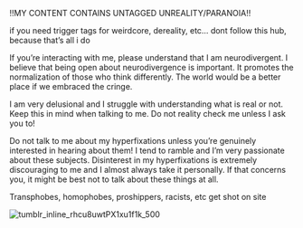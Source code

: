 !!MY CONTENT CONTAINS UNTAGGED UNREALITY/PARANOIA!!

if you need trigger tags for weirdcore, dereality, etc…  dont
follow this hub, because that’s all i do


If you’re interacting with me, please understand that I am neurodivergent.
I believe that being open about neurodivergence is important.
It promotes the normalization of those who think differently.
The world would be a better place if we embraced the cringe.

I am very delusional and I struggle with understanding what is real or not. Keep this in mind when talking to me.
Do not reality check me unless I ask you to!

Do not talk to me about my hyperfixations unless you’re genuinely interested in hearing about them!
I tend to ramble and I’m very passionate about these subjects.
Disinterest in my hyperfixations is extremely discouraging to me and I almost always take it personally.
If that concerns you, it might be best not to talk about these things at all.

Transphobes, homophobes, proshippers, racists, etc get shot on site

![tumblr_inline_rhcu8uwtPX1xu1f1k_500](https://user-images.githubusercontent.com/90217469/193159755-70a57ff6-5722-4c6b-8612-cc1dfec228f6.jpg)
